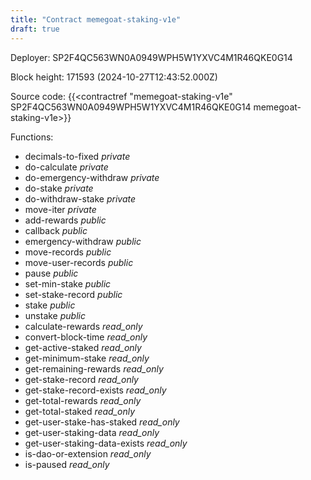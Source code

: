 ```yaml
---
title: "Contract memegoat-staking-v1e"
draft: true
---
```

Deployer: SP2F4QC563WN0A0949WPH5W1YXVC4M1R46QKE0G14


 



Block height: 171593 (2024-10-27T12:43:52.000Z)

Source code: {{<contractref "memegoat-staking-v1e" SP2F4QC563WN0A0949WPH5W1YXVC4M1R46QKE0G14 memegoat-staking-v1e>}}

Functions:

* decimals-to-fixed _private_
* do-calculate _private_
* do-emergency-withdraw _private_
* do-stake _private_
* do-withdraw-stake _private_
* move-iter _private_
* add-rewards _public_
* callback _public_
* emergency-withdraw _public_
* move-records _public_
* move-user-records _public_
* pause _public_
* set-min-stake _public_
* set-stake-record _public_
* stake _public_
* unstake _public_
* calculate-rewards _read_only_
* convert-block-time _read_only_
* get-active-staked _read_only_
* get-minimum-stake _read_only_
* get-remaining-rewards _read_only_
* get-stake-record _read_only_
* get-stake-record-exists _read_only_
* get-total-rewards _read_only_
* get-total-staked _read_only_
* get-user-stake-has-staked _read_only_
* get-user-staking-data _read_only_
* get-user-staking-data-exists _read_only_
* is-dao-or-extension _read_only_
* is-paused _read_only_
